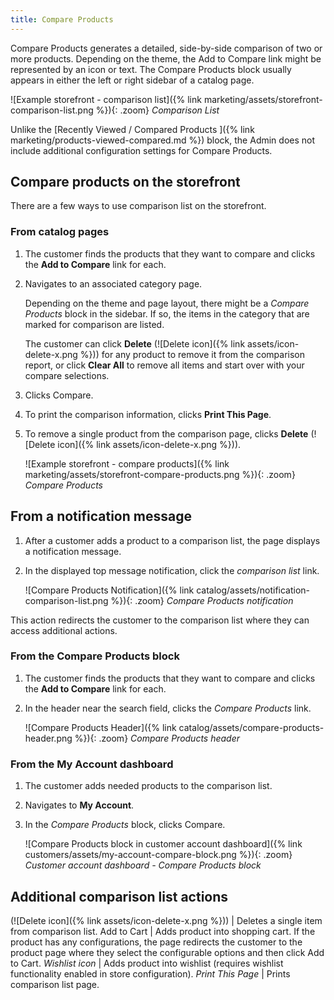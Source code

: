 ```yaml
---
title: Compare Products
---
```


Compare Products generates a detailed, side-by-side comparison of two or more products. Depending on the theme, the Add to Compare link might be represented by an icon or text. The Compare Products block usually appears in either the left or right sidebar of a catalog page.

![Example storefront - comparison list]({% link marketing/assets/storefront-comparison-list.png %}){: .zoom}
_Comparison List_

Unlike the [Recently Viewed / Compared Products ]({% link marketing/products-viewed-compared.md %}) block, the Admin does not include additional configuration settings for Compare Products.

## Compare products on the storefront

There are a few ways to use comparison list on the storefront.

### From catalog pages

1. The customer finds the products that they want to compare and clicks the **Add to Compare** link for each.

1. Navigates to an associated category page.

    Depending on the theme and page layout, there might be a _Compare Products_ block in the sidebar. If so, the items in the category that are marked for comparison are listed.

    The customer can click **Delete** (![Delete icon]({% link assets/icon-delete-x.png %})) for any product to remove it from the comparison report, or click **Clear All** to remove all items and start over with your compare selections.

1. Clicks <span class="btn">Compare</span>.

1. To print the comparison information, clicks **Print This Page**.

1. To remove a single product from the comparison page, clicks **Delete** (![Delete icon]({% link assets/icon-delete-x.png %})).

    ![Example storefront - compare products]({% link marketing/assets/storefront-compare-products.png %}){: .zoom}
    _Compare Products_

## From a notification message

1. After a customer adds a product to a comparison list, the page displays a notification message.

1. In the displayed top message notification, click the _comparison list_ link.

   ![Compare Products Notification]({% link catalog/assets/notification-comparison-list.png %}){: .zoom}
   _Compare Products notification_

This action redirects the customer to the comparison list where they can access additional actions.

### From the Compare Products block

1. The customer finds the products that they want to compare and clicks the **Add to Compare** link for each.

1. In the header near the search field, clicks the _Compare Products_ link.

   ![Compare Products Header]({% link catalog/assets/compare-products-header.png %}){: .zoom}
   _Compare Products header_

### From the My Account dashboard

1. The customer adds needed products to the comparison list.

1. Navigates to **My Account**.

1. In the _Compare Products_ block, clicks <span class="btn">Compare</span>.

   ![Compare Products block in customer account dashboard]({% link customers/assets/my-account-compare-block.png %}){: .zoom}
   _Customer account dashboard - Compare Products block_

## Additional comparison list actions

(![Delete icon]({% link assets/icon-delete-x.png %})) | Deletes a single item from comparison list.
<span class="btn">Add to Cart</span> | Adds product into shopping cart. If the product has any configurations, the page redirects the customer to the product page where they select the configurable options and then click <span class="btn">Add to Cart</span>.
_Wishlist icon_ | Adds product into wishlist (requires wishlist functionality enabled in store configuration).
_Print This Page_ | Prints comparison list page.
